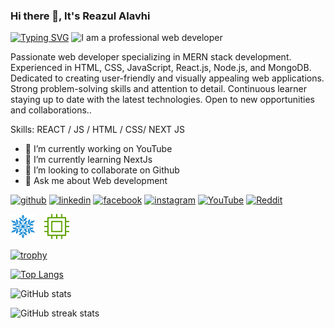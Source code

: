 ### Hi there 👋, It's Reazul Alavhi
<a href="https://git.io/typing-svg"><img src="https://readme-typing-svg.demolab.com?font=Fira+Code&pause=1000&color=DEF2F7&random=false&width=435&lines=I+am+a+professional+Web+Developer;I+am+a+Full+Stack+Developer;I+am+a+MERN+stack+developer" alt="Typing SVG" /></a>
![I am a professional web developer](https://i.ibb.co/cx0sr15/Purple-Minimalist-App-Developer-New-Linked-In-Banner-2-1.png)

Passionate web developer specializing in MERN stack development. Experienced in HTML, CSS, JavaScript, React.js, Node.js, and MongoDB. Dedicated to creating user-friendly and visually appealing web applications. Strong problem-solving skills and attention to detail. Continuous learner staying up to date with the latest technologies. Open to new opportunities and collaborations..

Skills: REACT / JS / HTML / CSS/ NEXT JS

- 🔭 I’m currently working on YouTube 
- 🌱 I’m currently learning NextJs 
- 👯 I’m looking to collaborate on Github 
- 💬 Ask me about Web development 


[<img src='https://cdn.jsdelivr.net/npm/simple-icons@3.0.1/icons/github.svg' alt='github' height='40'>](https://github.com/reaxul)  [<img src='https://cdn.jsdelivr.net/npm/simple-icons@3.0.1/icons/linkedin.svg' alt='linkedin' height='40'>](https://www.linkedin.com/in/reazul-alavhi/)  [<img src='https://cdn.jsdelivr.net/npm/simple-icons@3.0.1/icons/facebook.svg' alt='facebook' height='40'>](https://www.facebook.com/Reaxul.Alavhi)  [<img src='https://cdn.jsdelivr.net/npm/simple-icons@3.0.1/icons/instagram.svg' alt='instagram' height='40'>](https://www.instagram.com/your_reaxul/)  [<img src='https://cdn.jsdelivr.net/npm/simple-icons@3.0.1/icons/youtube.svg' alt='YouTube' height='40'>](https://www.youtube.com/channel/UC7NI3LtmOhXBkS2uorC-3qQ)  [<img src='https://cdn.jsdelivr.net/npm/simple-icons@3.0.1/icons/reddit.svg' alt='Reddit' height='40'>](https://www.reddit.com/user/reaxulAlavhi)  

<a href='https://archiveprogram.github.com/'><img src='https://raw.githubusercontent.com/acervenky/animated-github-badges/master/assets/acbadge.gif' width='40' height='40'></a> <a href='https://docs.github.com/en/developers'><img src='https://raw.githubusercontent.com/acervenky/animated-github-badges/master/assets/devbadge.gif' width='40' height='40'></a> 

[![trophy](https://github-profile-trophy.vercel.app/?username=reaxul)](https://github.com/ryo-ma/github-profile-trophy)

[![Top Langs](https://github-readme-stats.vercel.app/api/top-langs/?username=reaxul)](https://github.com/anuraghazra/github-readme-stats)

![GitHub stats](https://github-readme-stats.vercel.app/api?username=reaxul&show_icons=true&count_private=true)  

![GitHub streak stats](https://streak-stats.demolab.com/?user=reaxul)  

